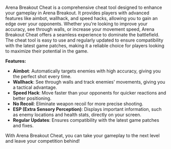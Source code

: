 

Arena Breakout Cheat is a comprehensive cheat tool designed to enhance your gameplay in Arena Breakout. It provides players with advanced features like aimbot, wallhack, and speed hacks, allowing you to gain an edge over your opponents. Whether you're looking to improve your accuracy, see through walls, or increase your movement speed, Arena Breakout Cheat offers a seamless experience to dominate the battlefield. The cheat tool is easy to use and regularly updated to ensure compatibility with the latest game patches, making it a reliable choice for players looking to maximize their potential in the game. 

**Features:**
- **Aimbot**: Automatically targets enemies with high accuracy, giving you the perfect shot every time.
- **Wallhack**: See through walls and track enemies' movements, giving you a tactical advantage.
- **Speed Hack**: Move faster than your opponents for quicker reactions and better positioning.
- **No Recoil**: Eliminate weapon recoil for more precise shooting.
- **ESP (Extra Sensory Perception)**: Displays important information, such as enemy locations and health stats, directly on your screen.
- **Regular Updates**: Ensures compatibility with the latest game patches and fixes.

With Arena Breakout Cheat, you can take your gameplay to the next level and leave your competition behind!
